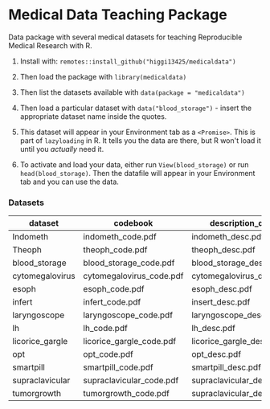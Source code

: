 # Medical Data Teaching Package

Data package with several medical datasets for teaching Reproducible Medical Research with R. 

1. Install with: `remotes::install_github("higgi13425/medicaldata")`    

2. Then load the package with `library(medicaldata)`    

3. Then list the datasets available with `data(package = "medicaldata")`    

4. Then load a particular dataset with `data("blood_storage")` - insert the appropriate dataset name inside the quotes.

5. This dataset will appear in your Environment tab as a `<Promise>`. This is part of `lazyloading` in R. It tells you the data are there, but R won't load it until you _actually_ need it.

6. To activate and load your data, either run `View(blood_storage)` or run `head(blood_storage)`. Then the datafile will appear in your Environment tab and you can use the data.

### Datasets
| dataset         | codebook                 | description_doc          |
|-----------------|--------------------------|--------------------------|
| Indometh        | indometh_code.pdf        | indometh_desc.pdf        |
| Theoph          | theoph_code.pdf          | theoph_desc.pdf          |
| blood_storage   | blood_storage_code.pdf   | blood_storage_desc.pdf   |
| cytomegalovirus | cytomegalovirus_code.pdf | cytomegalovirus_desc.pdf |
| esoph           | esoph_code.pdf           | esoph_desc.pdf           |
| infert          | infert_code.pdf          | insert_desc.pdf          |
| laryngoscope    | laryngoscope_code.pdf    | laryngoscope_desc.pdf    |
| lh              | lh_code.pdf              | lh_desc.pdf              |
| licorice_gargle | licorice_gargle_code.pdf | licorice_gargle_desc.pdf |
| opt             | opt_code.pdf             | opt_desc.pdf             |
| smartpill       | smartpill_code.pdf       | smartpill_desc.pdf       |
| supraclavicular | supraclavicular_code.pdf | supraclavicular_desc.pdf |
| tumorgrowth     | tumorgrowth_code.pdf     | supraclavicular_desc.pdf |